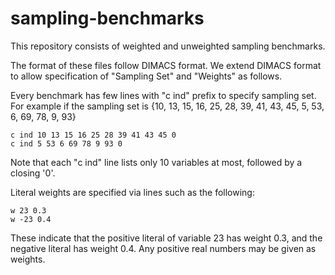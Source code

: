 # sampling-benchmarks

This repository consists of weighted and unweighted sampling benchmarks. 

The format of these files follow DIMACS format. We extend DIMACS format to allow specification of "Sampling Set" and "Weights" as follows. 

Every benchmark has few lines with "c ind" prefix to specify sampling set. 
For example if the sampling set is {10, 13, 15, 16, 25, 28, 39, 41, 43, 45, 5, 53, 6, 69, 78, 9, 93}

```c ind 10 13 15 16 25 28 39 41 43 45 0  ```</br>
```c ind 5 53 6 69 78 9 93 0```

Note that each "c ind" line lists only 10 variables at most, followed by a closing '0'.

Literal weights are specified  via lines such as the following:

```w 23 0.3```</br>
```w -23 0.4```

These indicate that the positive literal of variable 23 has weight 0.3, and the
negative literal has weight 0.4. Any positive real numbers may be given as weights.
